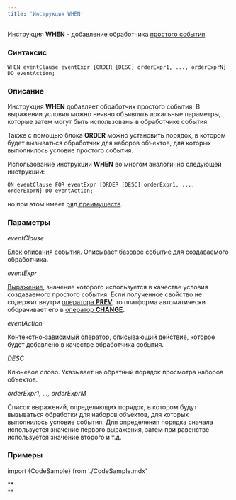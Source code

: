 ```yaml
---
title: 'Инструкция WHEN'
---
```


Инструкция **WHEN** - добавление обработчика [простого события](Простые_события.md).

### Синтаксис 

    WHEN eventClause eventExpr [ORDER [DESC] orderExpr1, ..., orderExprN] DO eventAction;

### Описание

Инструкция **WHEN** добавляет обработчик простого события. В выражении условия можно неявно объявлять локальные параметры, которые затем могут быть использованы в обработчике события.

Также с помощью блока **ORDER** можно установить порядок, в котором будет вызываться обработчик для наборов объектов, для которых выполнилось условие простого события. 

Использование инструкции **WHEN** во многом аналогично следующей инструкции:

    ON eventClause FOR eventExpr [ORDER [DESC] orderExpr1, ..., orderExprN] DO eventAction;

но при этом имеет [ряд преимуществ](Простые_события.md).

### Параметры

*eventClause*

[Блок описания события](Блок_описания_события.md). Описывает [базовое событие](События.md) для создаваемого обработчика.

*eventExpr*

[Выражение](Выражения.md), значение которого используется в качестве условия создаваемого простого события. Если полученное свойство не содержит внутри [оператора **PREV**](Предыдущее_значение_PREV.md), то платформа автоматически оборачивает его в [оператор **CHANGE**](Изменение_свойства_CHANGE.md)**.**

*eventAction*

[Контекстно-зависимый оператор](Операторы-действия.md#контекстно-зависимые-операторы), описывающий действие, которое будет добавлено в качестве обработчика события.

*DESC*

Ключевое слово. Указывает на обратный порядок просмотра наборов объектов. 

*orderExpr1, ..., orderExprM*

Список выражений, определяющих порядок, в котором будут вызываться обработки для наборов объектов, для которых выполнилось условие события. Для определения порядка сначала используется значение первого выражения, затем при равенстве используется значение второго и т.д. 

### Примеры

import {CodeSample} from './CodeSample.mdx'

<CodeSample url="https://documentation.lsfusion.org/sample?file=InstructionSample&block=when"/>

**  
**
